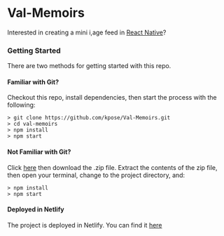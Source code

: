 # Val-Memoirs

Interested in creating a mini i,age feed in [React Native](https://dev.to/kpose/building-an-mini-instagram-clone-with-react-native-beg)?

### Getting Started

There are two methods for getting started with this repo.

#### Familiar with Git?
Checkout this repo, install dependencies, then start the process with the following:

```
> git clone https://github.com/kpose/Val-Memoirs.git
> cd val-memoirs
> npm install
> npm start
```

#### Not Familiar with Git?
Click [here](https://github.com/kpose/Val-Memoirs.git) then download the .zip file.  Extract the contents of the zip file, then open your terminal, change to the project directory, and:

```
> npm install
> npm start
```

#### Deployed in Netlify
The project is deployed in Netlify. You can find it [here](https://unruffled-raman-ddfb98.netlify.com/)
